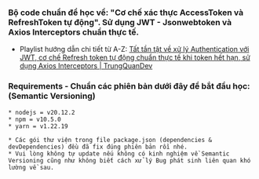 ### Bộ code chuẩn để học về: "Cơ chế xác thực AccessToken và RefreshToken tự động". Sử dụng JWT - Jsonwebtoken và Axios Interceptors chuẩn thực tế.

- Playlist hướng dẫn chi tiết từ A-Z: [Tất tần tật về xử lý Authentication với JWT, cơ chế Refresh token tự động chuẩn thực tế khi token hết hạn, sử dụng Axios Interceptors | TrungQuanDev](https://www.youtube.com/playlist?list=PLP6tw4Zpj-RJwtNw9564QKFf93hWiDnR_)

### Requirements - Chuẩn các phiên bản dưới đây để bắt đầu học: (Semantic Versioning)

```
* nodejs = v20.12.2
* npm = v10.5.0
* yarn = v1.22.19

* Các gói thư viện trong file package.json (dependencies & devDependencies) đều đã fix đúng phiên bản rồi nhé.
* Vui lòng không tự update nếu không có kinh nghiệm về Semantic Versioning cũng như không biết cách xử lý Bug phát sinh liên quan khó lường về sau.
```
